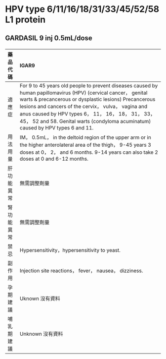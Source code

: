 # HPV type 6/11/16/18/31/33/45/52/58 L1 protein

## GARDASIL 9 inj 0.5mL/dose

##### 

| 藥品代碼   | IGAR9                                                                                                                                                                                                                                                                                                                                                                     |
|:-----------|:--------------------------------------------------------------------------------------------------------------------------------------------------------------------------------------------------------------------------------------------------------------------------------------------------------------------------------------------------------------------------|
| 適應症     | For 9 to 45 years old people to prevent diseases caused by human papillomavirus (HPV) (cervical cancer， genital warts & precancerous or dysplastic lesions) Precancerous lesions and cancers of the cervix， vulva， vagina and anus caused by HPV types 6， 11， 16， 18， 31， 33， 45， 52 and 58. Genital warts (condyloma acuminatum) caused by HPV types 6 and 11. |
| 用法用量   | IM， 0.5mL， in the deltoid region of the upper arm or in the higher anterolateral area of the thigh， 9-45 years 3 doses at 0， 2， and 6 months. 9-14 years can also take 2 doses at 0 and 6-12 months.                                                                                                                                                                 |
| 肝功能異常 | 無需調整劑量                                                                                                                                                                                                                                                                                                                                                              |
| 腎功能異常 | 無需調整劑量                                                                                                                                                                                                                                                                                                                                                              |
| 禁忌       | Hypersensitivity，hypersensitivity to yeast.                                                                                                                                                                                                                                                                                                                              |
| 副作用     | Injection site reactions， fever， nausea， dizziness.                                                                                                                                                                                                                                                                                                                    |
| 孕期建議   | Uknown 沒有資料                                                                                                                                                                                                                                                                                                                                                           |
| 哺乳期建議 | Unknown 沒有資料                                                                                                                                                                                                                                                                                                                                                          |

